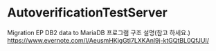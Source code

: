 # AutoverificationTestServer
Migration EP DB2 data to MariaDB 
프로그램 구조 설명(참고 하세요.)
https://www.evernote.com/l/AeusmHKjgGtI7LXKAnl9j-ktGQtBL0QfJUI/
